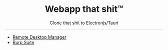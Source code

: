 <h1 align="center">Webapp that shit™</h1>
<p align="center">Clone that shit to Electronjs/Tauri</p>

<hr/>

- [Remote Desktop Manager](https://remotedesktopmanager.com/)
- [Burp Suite](https://portswigger.net/burp)
